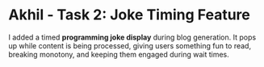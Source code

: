 # Akhil - Task 2: Joke Timing Feature

I added a timed **programming joke display** during blog generation. It pops up while content is being processed, giving users something fun to read, breaking monotony, and keeping them engaged during wait times.

